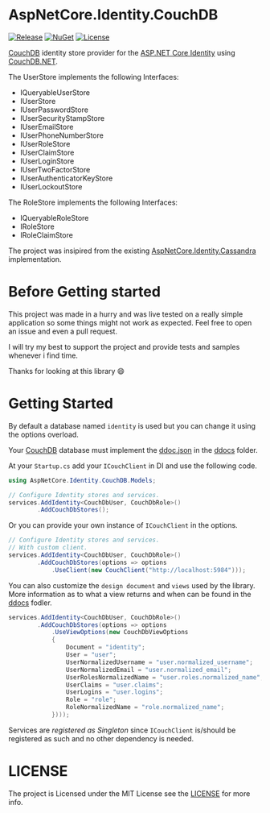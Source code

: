 # AspNetCore.Identity.CouchDB

[![Release](https://github.com/panoukos41/couchdb-identity/actions/workflows/release.yaml/badge.svg)](https://github.com/panoukos41/couchdb-identity/actions/workflows/release.yaml)
[![NuGet](https://buildstats.info/nuget/AspNetCore.Identity.CouchDB?includePreReleases=true)](https://www.nuget.org/packages/AspNetCore.Identity.CouchDB)
[![License](https://img.shields.io/github/license/panoukos41/couchdb-identity)](https://github.com/panoukos41/couchdb-identity/blob/main/LICENSE.md)

[CouchDB](https://couchdb.apache.org/) identity store provider for the [ASP.NET Core Identity](https://github.com/dotnet/aspnetcore/tree/main/src/Identity) using [CouchDB.NET](https://github.com/matteobortolazzo/couchdb-net).

The UserStore implements the following Interfaces:
- IQueryableUserStore
- IUserStore
- IUserPasswordStore
- IUserSecurityStampStore
- IUserEmailStore
- IUserPhoneNumberStore
- IUserRoleStore
- IUserClaimStore
- IUserLoginStore
- IUserTwoFactorStore
- IUserAuthenticatorKeyStore
- IUserLockoutStore

The RoleStore implements the following Interfaces:
- IQueryableRoleStore
- IRoleStore
- IRoleClaimStore

The project was insipired from the existing [AspNetCore.Identity.Cassandra](https://github.com/lkubis/AspNetCore.Identity.Cassandra) implementation.

# Before Getting started
This project was made in a hurry and was live tested on a really simple application so some things might not work as expected. Feel free to open an issue and even a pull request.

I will try my best to support the project and provide tests and samples whenever i find time.

Thanks for looking at this library 😄

# Getting Started

By default a database named `identity` is used but you can change it using the options overload.

Your [CouchDB](https://couchdb.apache.org/) database must implement the [ddoc.json](ddocs/ddoc.json) in the [ddocs](/ddocs) folder.

At your `Startup.cs` add your `ICouchClient` in DI and use the following code.
```csharp
using AspNetCore.Identity.CouchDB.Models;

// Configure Identity stores and services.
services.AddIdentity<CouchDbUser, CouchDbRole>()
        .AddCouchDbStores();
```

Or you can provide your own instance of `ICouchClient` in the options.
```csharp
// Configure Identity stores and services.
// With custom client.
services.AddIdentity<CouchDbUser, CouchDbRole>()
        .AddCouchDbStores(options => options
            .UseClient(new CouchClient("http://localhost:5984")));
```

You can also customize the `design document` and `views` used by the library. More information as to what a view returns and when can be found in the [ddocs](/ddocs) fodler.

```csharp
services.AddIdentity<CouchDbUser, CouchDbRole>()
        .AddCouchDbStores(options => options
            .UseViewOptions(new CouchDbViewOptions
            {
                Document = "identity";
                User = "user";
                UserNormalizedUsername = "user.normalized_username";
                UserNormalizedEmail = "user.normalized_email";
                UserRolesNormalizedName = "user.roles.normalized_name";
                UserClaims = "user.claims";
                UserLogins = "user.logins";
                Role = "role";
                RoleNormalizedName = "role.normalized_name";
            })));
```

Services are *registered as Singleton* since `ICouchClient` is/should be registered as such and no other dependency is needed.

# LICENSE
The project is Licensed under the MIT License see the [LICENSE](LICENSE.md) for more info.
